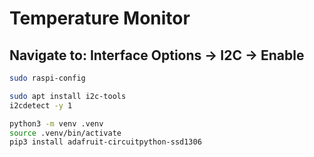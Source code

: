 # Temperature Monitor

## Navigate to: Interface Options → I2C → Enable

```bash
sudo raspi-config  
```

```bash
sudo apt install i2c-tools
i2cdetect -y 1
```

```bash
python3 -m venv .venv
source .venv/bin/activate
pip3 install adafruit-circuitpython-ssd1306
```